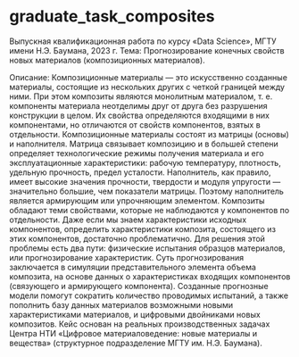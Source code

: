 # graduate_task_composites

Выпускная квалификационная работа по курсу «Data Science», МГТУ имени Н.Э. Баумана, 2023 г.
Тема: Прогнозирование конечных свойств новых материалов (композиционных материалов).

Описание: Композиционные материалы — это искусственно созданные материалы, состоящие из нескольких других с четкой границей между ними.
При этом композиты являются монолитным материалом, т. е. компоненты материала неотделимы друг от друга без разрушения конструкции в целом.
Их свойства определяются входящими в них компонентами, но отличаются от свойств компонентов, взятых в отдельности.
Композиционные материалы состоят из матрицы (основы) и наполнителя.
Матрица связывает композицию и в большей степени определяет технологические режимы получения материала и его эксплуатационные характеристики: рабочую температуру, плотность, удельную прочность, предел усталости.
Наполнитель, как правило, имеет высокие значения прочности, твердости и модуля упругости — значительно большие, чем показатели матрицы. Поэтому наполнитель является армирующим или упрочняющим элементом.
Композиты обладают теми свойствами, которые не наблюдаются у компонентов по отдельности.
Даже если мы знаем характеристики исходных компонентов, определить характеристики композита, состоящего из этих компонентов, достаточно проблематично. Для решения этой проблемы есть два пути: физические испытания образцов материалов, или прогнозирование характеристик. Суть прогнозирования заключается в симуляции представительного элемента объема композита, на основе данных о характеристиках входящих компонентов (связующего и армирующего компонента).
Созданные прогнозные модели помогут сократить количество проводимых испытаний, а также пополнить базу данных материалов возможными новыми характеристиками материалов, и цифровыми двойниками новых композитов.
Кейс основан на реальных производственных задачах Центра НТИ «Цифровое материаловедение: новые материалы и вещества» (структурное подразделение МГТУ им. Н.Э. Баумана).
